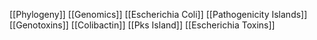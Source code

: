 [[Phylogeny]]
[[Genomics]]
[[Escherichia Coli]]
[[Pathogenicity Islands]]
[[Genotoxins]]
[[Colibactin]]
[[Pks Island]]
[[Escherichia Toxins]]
